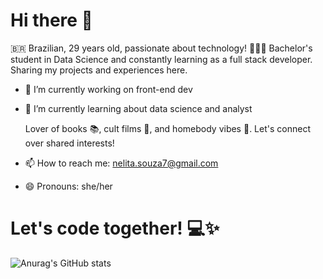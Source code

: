  # Hi there 👋

🇧🇷 Brazilian, 29 years old, passionate about technology! 👩🏾‍💻 Bachelor's student in Data Science and constantly learning as a full stack developer. Sharing my projects and experiences here. 

- 🔭 I’m currently working on front-end dev
- 🌱 I’m currently learning about data science and analyst

  Lover of books 📚, cult films 🎥, and homebody vibes 🏡. Let's connect over shared interests!

- 📫 How to reach me: nelita.souza7@gmail.com


  
- 😄 Pronouns: she/her

 # Let's code together! 💻✨

![Anurag's GitHub stats](https://github-readme-stats.vercel.app/api?username=nelitasouza&show_icons=true&theme=dracula)

